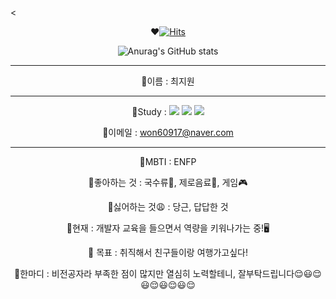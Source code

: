 <<div align=center>

❤️[![Hits](https://hits.seeyoufarm.com/api/count/incr/badge.svg?url=https%3A%2F%2Fgithub.com%2FChoi-jw-96&count_bg=%233D9CC8&title_bg=%23555555&icon=&icon_color=%23E7E7E7&title=hits&edge_flat=false)](https://hits.seeyoufarm.com) 

![Anurag's GitHub stats](https://github-readme-stats.vercel.app/api?username=Choi-jw-96&show_icons=true&theme=radical)

-----


💙이름 : 최지원

---
 
💜Study : <img src="https://img.shields.io/badge/Visual Studio-5C2D91?style=flat&logo=Visual Studio&logoColor=white"/> <img src="https://img.shields.io/badge/Python-3178C6?style=flat&logo=Python&logoColor=white"/> <img src="https://img.shields.io/badge/Git-#F05032?style=flat&logo=Git&logoColor=white"/>


💜이메일 : won60917@naver.com

----
💚MBTI : ENFP

💚좋아하는 것 : 국수류🍜, 제로음료🥤, 게임🎮

💚싫어하는 것😩 : 당근, 답답한 것

💚현재 : 개발자 교육을 들으면서 역량을 키워나가는 중!🖥️

💚 목표 : 취직해서 친구들이랑 여행가고싶다!

💚한마디 : 비전공자라 부족한 점이 많지만 열심히 노력할테니, 잘부탁드립니다😌😃😌😃😌😃😌😃😌

</div>
